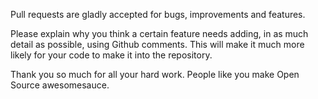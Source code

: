 Pull requests are gladly accepted for bugs, improvements and features.

Please explain why you think a certain feature needs adding, in as much detail as possible, using Github comments. 
This will make it much more likely for your code to make it into the repository.

Thank you so much for all your hard work. People like you make Open Source awesomesauce.
